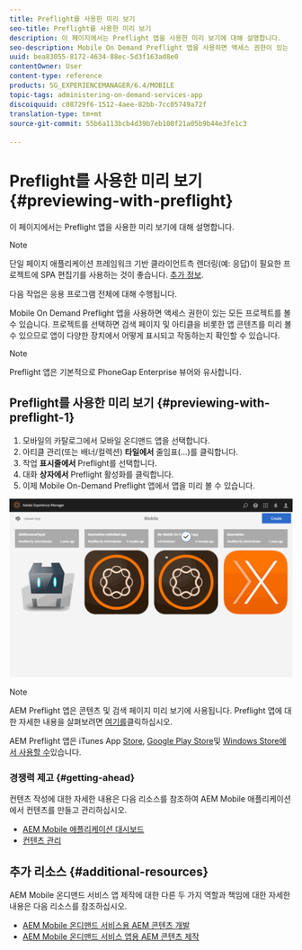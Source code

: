 ```yaml
---
title: Preflight를 사용한 미리 보기
seo-title: Preflight를 사용한 미리 보기
description: 이 페이지에서는 Preflight 앱을 사용한 미리 보기에 대해 설명합니다.
seo-description: Mobile On Demand Preflight 앱을 사용하면 액세스 권한이 있는 모든 프로젝트를 볼 수 있습니다. 이 페이지에 대한 자세한 내용을 살펴보려면 이 페이지를 따르십시오.
uuid: bea83055-8172-4634-88ec-5d3f163ad8e0
contentOwner: User
content-type: reference
products: SG_EXPERIENCEMANAGER/6.4/MOBILE
topic-tags: administering-on-demand-services-app
discoiquuid: c08729f6-1512-4aee-82bb-7cc05749a72f
translation-type: tm+mt
source-git-commit: 55b6a113bcb4d39b7eb100f21a05b9b44e3fe1c3

---
```



# Preflight를 사용한 미리 보기 {#previewing-with-preflight}

이 페이지에서는 Preflight 앱을 사용한 미리 보기에 대해 설명합니다.

>[!NOTE]
>
>단일 페이지 애플리케이션 프레임워크 기반 클라이언트측 렌더링(예: 응답)이 필요한 프로젝트에 SPA 편집기를 사용하는 것이 좋습니다. [추가 정보](/help/sites-developing/spa-overview.md).

다음 작업은 응용 프로그램 전체에 대해 수행됩니다.

Mobile On Demand Preflight 앱을 사용하면 액세스 권한이 있는 모든 프로젝트를 볼 수 있습니다. 프로젝트를 선택하면 검색 페이지 및 아티클을 비롯한 앱 콘텐츠를 미리 볼 수 있으므로 앱이 다양한 장치에서 어떻게 표시되고 작동하는지 확인할 수 있습니다.

>[!NOTE]
>
>Preflight 앱은 기본적으로 PhoneGap Enterprise 뷰어와 유사합니다.

## Preflight를 사용한 미리 보기 {#previewing-with-preflight-1}

1. 모바일의 카탈로그에서 모바일 온디맨드 앱을 선택합니다.
1. 아티클 관리(또는 배너/컬렉션) **타일에서** 줄임표(...)를 클릭합니다.
1. 작업 **표시줄에서** Preflight를 선택합니다.
1. 대화 **상자에서** Preflight 활성화를 클릭합니다.
1. 이제 Mobile On-Demand Preflight 앱에서 앱을 미리 볼 수 있습니다.

![chlimage_1-8](assets/chlimage_1-8.gif)

>[!NOTE]
>
>AEM Preflight 앱은 콘텐츠 및 검색 페이지 미리 보기에 사용됩니다. Preflight 앱에 대한 자세한 내용을 살펴보려면 [여기를](https://helpx.adobe.com/digital-publishing-solution/help/preflight-app.html)클릭하십시오.
>
>AEM Preflight 앱은 iTunes App [Store](https://itunes.apple.com/us/app/adobe-experience-manager-mobile/id1042687518?mt=8), [Google Play Store](https://play.google.com/store/apps/details?id=com.adobe.dps.preflight&hl=en)및 [Windows Store에서 사용할 수](https://www.microsoft.com/en-us/store/p/adobe-experience-manager-mobile-preflight/9nblggh5wmxq)있습니다.

### 경쟁력 제고 {#getting-ahead}

컨텐츠 작성에 대한 자세한 내용은 다음 리소스를 참조하여 AEM Mobile 애플리케이션에서 컨텐츠를 만들고 관리하십시오.

* [AEM Mobile 애플리케이션 대시보드](/help/mobile/mobile-apps-ondemand-application-dashboard.md)
* [컨텐츠 관리](/help/mobile/mobile-apps-ondemand-manage-content-ondemand.md)

## 추가 리소스 {#additional-resources}

AEM Mobile 온디맨드 서비스 앱 제작에 대한 다른 두 가지 역할과 책임에 대한 자세한 내용은 다음 리소스를 참조하십시오.

* [AEM Mobile 온디맨드 서비스용 AEM 콘텐츠 개발](/help/mobile/aem-mobile-on-demand.md)
* [AEM Mobile 온디맨드 서비스 앱용 AEM 콘텐츠 제작](/help/mobile/mobile-apps-ondemand.md)

